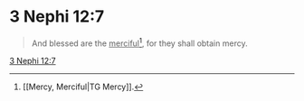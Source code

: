 # 3 Nephi 12:7

> And blessed are the <u>merciful</u>[^a], for they shall obtain mercy.

[3 Nephi 12:7](https://www.churchofjesuschrist.org/study/scriptures/bofm/3-ne/12?lang=eng&id=p7#p7)


[^a]: [[Mercy, Merciful|TG Mercy]].  

